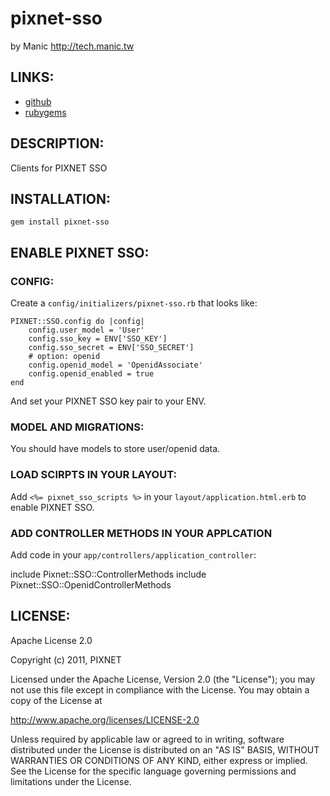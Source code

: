 # pixnet-sso

by Manic <http://tech.manic.tw>

## LINKS:

* [github](https://github.com/manic/pixnet-sso)
* [rubygems](http://rubygems.org/gems/pixnet-sso)

## DESCRIPTION:

Clients for PIXNET SSO

## INSTALLATION:

    gem install pixnet-sso 

## ENABLE PIXNET SSO:

### CONFIG:

Create a `config/initializers/pixnet-sso.rb` that looks like:

    PIXNET::SSO.config do |config|
        config.user_model = 'User'
        config.sso_key = ENV['SSO_KEY']
        config.sso_secret = ENV['SSO_SECRET']
        # option: openid
        config.openid_model = 'OpenidAssociate'
        config.openid_enabled = true
    end

And set your PIXNET SSO key pair to your ENV.

### MODEL AND MIGRATIONS:

You should have models to store user/openid data.

### LOAD SCIRPTS IN YOUR LAYOUT:

Add `<%= pixnet_sso_scripts %>` in your `layout/application.html.erb` to enable PIXNET SSO.

### ADD CONTROLLER METHODS IN YOUR APPLCATION

Add code in your `app/controllers/application_controller`:

include Pixnet::SSO::ControllerMethods
include Pixnet::SSO::OpenidControllerMethods

## LICENSE:

Apache License 2.0

Copyright (c) 2011, PIXNET

Licensed under the Apache License, Version 2.0 (the "License");
you may not use this file except in compliance with the License.
You may obtain a copy of the License at

   <http://www.apache.org/licenses/LICENSE-2.0>

Unless required by applicable law or agreed to in writing, software
distributed under the License is distributed on an "AS IS" BASIS,
WITHOUT WARRANTIES OR CONDITIONS OF ANY KIND, either express or implied.
See the License for the specific language governing permissions and
limitations under the License.